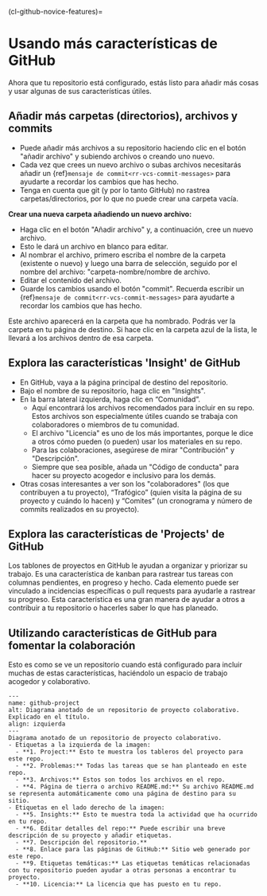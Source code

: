 (cl-github-novice-features)=
# Usando más características de GitHub

Ahora que tu repositorio está configurado, estás listo para añadir más cosas y usar algunas de sus características útiles.

## Añadir más carpetas (directorios), archivos y commits

* Puede añadir más archivos a su repositorio haciendo clic en el botón "añadir archivo" y subiendo archivos o creando uno nuevo.
* Cada vez que crees un nuevo archivo o subas archivos necesitarás añadir un {ref}`mensaje de commit<rr-vcs-commit-messages>` para ayudarte a recordar los cambios que has hecho.
* Tenga en cuenta que git (y por lo tanto GitHub) no rastrea carpetas/directorios, por lo que no puede crear una carpeta vacía.


**Crear una nueva carpeta añadiendo un nuevo archivo:**

* Haga clic en el botón "Añadir archivo" y, a continuación, cree un nuevo archivo.
* Esto le dará un archivo en blanco para editar.
* Al nombrar el archivo, primero escriba el nombre de la carpeta (existente o nuevo) y luego una barra de selección, seguido por el nombre del archivo: "carpeta-nombre/nombre de archivo.
* Editar el contenido del archivo.
* Guarde los cambios usando el botón "commit". Recuerda escribir un {ref}`mensaje de commit<rr-vcs-commit-messages>` para ayudarte a recordar los cambios que has hecho.

Este archivo aparecerá en la carpeta que ha nombrado. Podrás ver la carpeta en tu página de destino. Si hace clic en la carpeta azul de la lista, le llevará a los archivos dentro de esa carpeta.

## Explora las características 'Insight' de GitHub

* En GitHub, vaya a la página principal de destino del repositorio.
* Bajo el nombre de su repositorio, haga clic en "Insights".
* En la barra lateral izquierda, haga clic en “Comunidad”.
  * Aquí encontrará los archivos recomendados para incluir en su repo. Estos archivos son especialmente útiles cuando se trabaja con colaboradores o miembros de tu comunidad.
  * El archivo "Licencia" es uno de los más importantes, porque le dice a otros cómo pueden (o pueden) usar los materiales en su repo.
  * Para las colaboraciones, asegúrese de mirar "Contribución" y "Descripción".
  * Siempre que sea posible, añada un "Código de conducta" para hacer su proyecto acogedor e inclusivo para los demás.
* Otras cosas interesantes a ver son los "colaboradores" (los que contribuyen a tu proyecto), “Trafógico” (quien visita la página de su proyecto y cuándo lo hacen) y “Comites” (un cronograma y número de commits realizados en su proyecto).

## Explora las características de 'Projects' de GitHub
Los tablones de proyectos en GitHub le ayudan a organizar y priorizar su trabajo. Es una característica de kanban para rastrear tus tareas con columnas pendientes, en progreso y hecho. Cada elemento puede ser vinculado a incidencias específicas o pull requests para ayudarle a rastrear su progreso. Esta característica es una gran manera de ayudar a otros a contribuir a tu repositorio o hacerles saber lo que has planeado.


## Utilizando características de GitHub para fomentar la colaboración
Esto es como se ve un repositorio cuando está configurado para incluir muchas de estas características, haciéndolo un espacio de trabajo acogedor y colaborativo.

```{figure} ../../figures/github-project.jpg
---
name: github-project
alt: Diagrama anotado de un repositorio de proyecto colaborativo. Explicado en el título.
align: izquierda
---
Diagrama anotado de un repositorio de proyecto colaborativo.
- Etiquetas a la izquierda de la imagen:
  - **1. Project:** Esto te muestra los tableros del proyecto para este repo.
  - **2. Problemas:** Todas las tareas que se han planteado en este repo.
  - **3. Archivos:** Estos son todos los archivos en el repo.
  - **4. Página de tierra o archivo README.md:** Su archivo README.md se representa automáticamente como una página de destino para su sitio.
- Etiquetas en el lado derecho de la imagen:
  - **5. Insights:** Esto te muestra toda la actividad que ha ocurrido en tu repo. 
  - **6. Editar detalles del repo:** Puede escribir una breve descripción de su proyecto y añadir etiquetas.
  - **7. Descripción del repositorio.**
  - **8. Enlace para las páginas de GitHub:** Sitio web generado por este repo.
  - **9. Etiquetas temáticas:** Las etiquetas temáticas relacionadas con tu repositorio pueden ayudar a otras personas a encontrar tu proyecto.
  - **10. Licencia:** La licencia que has puesto en tu repo.
```
